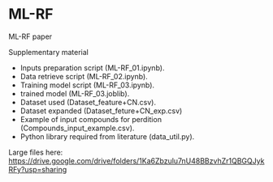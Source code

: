# ML-RF
ML-RF paper

Supplementary material
- Inputs preparation script (ML-RF_01.ipynb).
- Data retrieve script (ML-RF_02.ipynb).
- Training model script (ML-RF_03.ipynb).
- trained model (ML-RF_03.joblib).
- Dataset used (Dataset_feature+CN.csv).
- Dataset expanded (Dataset_feture+CN_exp.csv)
- Example of input compounds for perdition (Compounds_input_example.csv).
- Python library required from literature (data_util.py).

Large files here:
https://drive.google.com/drive/folders/1Ka6Zbzulu7nU48BBzvhZr1QBGQJykRFy?usp=sharing
